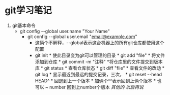 # git学习笔记
1. git基本命令
    *  git config --global user.name "Your Name"
        *  git config --global user.email "email@example.com"
	        * 这俩个不解释，--global表示这台机器上的所有git仓库都使用这个配置
		    * git init 
		            * 使此目录变为git可以管理的目录
			        * git add "file"
				        * 将文件添加到仓库
					    * git commit -m "注释"
					            *将仓库里的文件提交到版本库
						        * git status 
							        * 查看仓库状态
								    * git diff "flie"
								            * 查看文件的改动
									        * git log 
										        * 显示最近到最远的提交记录，三次，
											    * git reset --head HEAD^
											            * 回退到上一个版本
												            * 加俩个^^表示回到上俩个版本
													            * 也可以 ~ number 回到上number个版本 
														     *其他的*
														     *以后再说*
